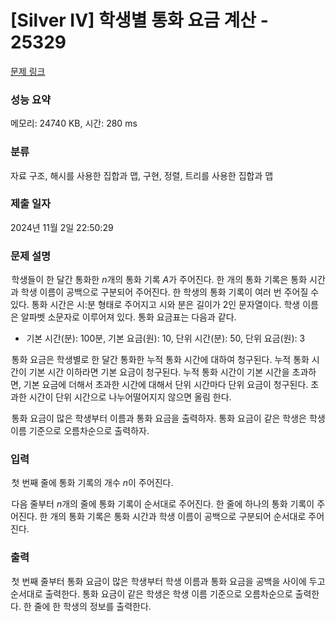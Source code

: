 # [Silver IV] 학생별 통화 요금 계산 - 25329 

[문제 링크](https://www.acmicpc.net/problem/25329) 

### 성능 요약

메모리: 24740 KB, 시간: 280 ms

### 분류

자료 구조, 해시를 사용한 집합과 맵, 구현, 정렬, 트리를 사용한 집합과 맵

### 제출 일자

2024년 11월 2일 22:50:29

### 문제 설명

<p class="0" style="text-indent:1.2pt">학생들이 한 달간 통화한 <em>n</em>개의 통화 기록 <em>A</em>가 주어진다. 한 개의 통화 기록은 통화 시간과 학생 이름이 공백으로 구분되어 주어진다. 한 학생의 통화 기록이 여러 번 주어질 수 있다. 통화 시간은 시:분 형태로 주어지고 시와 분은 길이가 2인 문자열이다. 학생 이름은 알파벳 소문자로 이루어져 있다. 통화 요금표는 다음과 같다.</p>

<ul>
	<li class="0" style="text-indent: 1.2pt;">기본 시간(분): 100분, 기본 요금(원): 10, 단위 시간(분): 50, 단위 요금(원): 3</li>
</ul>

<p class="0" style="text-indent: 1.2pt;">통화 요금은 학생별로 한 달간 통화한 누적 통화 시간에 대하여 청구된다. 누적 통화 시간이 기본 시간 이하라면 기본 요금이 청구된다. 누적 통화 시간이 기본 시간을 초과하면, 기본 요금에 더해서 초과한 시간에 대해서 단위 시간마다 단위 요금이 청구된다. 초과한 시간이 단위 시간으로 나누어떨어지지 않으면 올림 한다.</p>

<p class="0" style="text-indent: 1.2pt;">통화 요금이 많은 학생부터 이름과 통화 요금을 출력하자. 통화 요금이 같은 학생은 학생 이름 기준으로 오름차순으로 출력하자.</p>

### 입력 

 <p class="0" style="text-indent:1.2pt">첫 번째 줄에 통화 기록의 개수 <em>n</em>이 주어진다.</p>

<p class="0" style="text-indent:1.2pt">다음 줄부터 <em>n</em>개의 줄에 통화 기록이 순서대로 주어진다. 한 줄에 하나의 통화 기록이 주어진다. 한 개의 통화 기록은 통화 시간과 학생 이름이 공백으로 구분되어 순서대로 주어진다.</p>

### 출력 

 <p class="0" style="text-indent:1.2pt">첫 번째 줄부터 통화 요금이 많은 학생부터 학생 이름과 통화 요금을 공백을 사이에 두고 순서대로 출력한다. 통화 요금이 같은 학생은 학생 이름 기준으로 오름차순으로 출력한다. 한 줄에 한 학생의 정보를 출력한다.</p>

